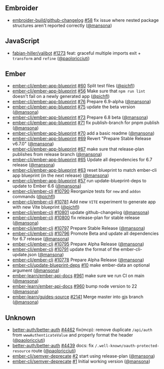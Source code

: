 ## Embroider

- [embroider-build/github-changelog] [#58](https://github.com/embroider-build/github-changelog/pull/58) fix issue where nested package structures aren't reported correctly ([@mansona])

## JavaScript

- [fabian-hiller/valibot] [#1273](https://github.com/fabian-hiller/valibot/pull/1273) feat: graceful multiple imports exit + `transform` and `refine` ([@paoloricciuti])

## Ember

- [ember-cli/ember-app-blueprint] [#60](https://github.com/ember-cli/ember-app-blueprint/pull/60) Split test files ([@pichfl])
- [ember-cli/ember-app-blueprint] [#56](https://github.com/ember-cli/ember-app-blueprint/pull/56) Make sure that `npm run lint` doesn't fail on a newly generated app ([@pichfl])
- [ember-cli/ember-app-blueprint] [#76](https://github.com/ember-cli/ember-app-blueprint/pull/76) Prepare 6.9-alpha ([@mansona])
- [ember-cli/ember-app-blueprint] [#75](https://github.com/ember-cli/ember-app-blueprint/pull/75) update the beta version ([@mansona])
- [ember-cli/ember-app-blueprint] [#73](https://github.com/ember-cli/ember-app-blueprint/pull/73) Prepare 6.8 beta ([@mansona])
- [ember-cli/ember-app-blueprint] [#71](https://github.com/ember-cli/ember-app-blueprint/pull/71) fix publish-branch for pnpm publish ([@mansona])
- [ember-cli/ember-app-blueprint] [#70](https://github.com/ember-cli/ember-app-blueprint/pull/70) add a basic readme ([@mansona])
- [ember-cli/ember-app-blueprint] [#69](https://github.com/ember-cli/ember-app-blueprint/pull/69) Revert "Prepare Stable Release v6.7.0" ([@mansona])
- [ember-cli/ember-app-blueprint] [#67](https://github.com/ember-cli/ember-app-blueprint/pull/67) make sure that release-plan publishes from release branch ([@mansona])
- [ember-cli/ember-app-blueprint] [#65](https://github.com/ember-cli/ember-app-blueprint/pull/65) Update all dependencies for 6.7 release ([@mansona])
- [ember-cli/ember-app-blueprint] [#63](https://github.com/ember-cli/ember-app-blueprint/pull/63) reset blueprint to match ember-cli app blueprint (in the next release) ([@mansona])
- [ember-cli/ember-app-blueprint] [#57](https://github.com/ember-cli/ember-app-blueprint/pull/57) run update-blueprint-deps to update to Ember 6.6 ([@mansona])
- [ember-cli/ember-cli] [#10790](https://github.com/ember-cli/ember-cli/pull/10790) Reorganize tests for `new` and `addon` commands ([@pichfl])
- [ember-cli/ember-cli] [#10781](https://github.com/ember-cli/ember-cli/pull/10781) Add new `VITE` experiment to generate app with new Vite blueprint ([@pichfl])
- [ember-cli/ember-cli] [#10801](https://github.com/ember-cli/ember-cli/pull/10801) update github-changelog ([@mansona])
- [ember-cli/ember-cli] [#10800](https://github.com/ember-cli/ember-cli/pull/10800) fix release-plan for stable release ([@mansona])
- [ember-cli/ember-cli] [#10797](https://github.com/ember-cli/ember-cli/pull/10797) Prepare Stable Release ([@mansona])
- [ember-cli/ember-cli] [#10796](https://github.com/ember-cli/ember-cli/pull/10796) Promote Beta and update all dependencies for 6.7 release ([@mansona])
- [ember-cli/ember-cli] [#10795](https://github.com/ember-cli/ember-cli/pull/10795) Prepare Alpha Release ([@mansona])
- [ember-cli/ember-cli] [#10791](https://github.com/ember-cli/ember-cli/pull/10791) update the format of the ember-cli-update.json ([@mansona])
- [ember-cli/ember-cli] [#10778](https://github.com/ember-cli/ember-cli/pull/10778) Prepare Alpha Release ([@mansona])
- [ember-cli/update-blueprint-deps] [#10](https://github.com/ember-cli/update-blueprint-deps/pull/10) make ember-data an optional argument ([@mansona])
- [ember-learn/ember-api-docs] [#961](https://github.com/ember-learn/ember-api-docs/pull/961) make sure we run CI on main ([@mansona])
- [ember-learn/ember-api-docs] [#960](https://github.com/ember-learn/ember-api-docs/pull/960) bump node version to 22 ([@mansona])
- [ember-learn/guides-source] [#2141](https://github.com/ember-learn/guides-source/pull/2141) Merge master into gjs branch ([@mansona])

## Unknown

- [better-auth/better-auth] [#4462](https://github.com/better-auth/better-auth/pull/4462) fix(mcp): remove duplicate `/api/auth` from `wwwAuthenticateValue` and properly format the header ([@paoloricciuti])
- [better-auth/better-auth] [#4439](https://github.com/better-auth/better-auth/pull/4439) docs: fix `/.well-known/oauth-protected-resource` route ([@paoloricciuti])
- [ember-cli/semver-deprecate] [#2](https://github.com/ember-cli/semver-deprecate/pull/2) start using release-plan ([@mansona])
- [ember-cli/semver-deprecate] [#1](https://github.com/ember-cli/semver-deprecate/pull/1) Initial working version ([@mansona])

[@mansona]: https://github.com/mansona
[@paoloricciuti]: https://github.com/paoloricciuti
[@pichfl]: https://github.com/pichfl
[better-auth/better-auth]: https://github.com/better-auth/better-auth
[ember-cli/ember-app-blueprint]: https://github.com/ember-cli/ember-app-blueprint
[ember-cli/ember-cli]: https://github.com/ember-cli/ember-cli
[ember-cli/semver-deprecate]: https://github.com/ember-cli/semver-deprecate
[ember-cli/update-blueprint-deps]: https://github.com/ember-cli/update-blueprint-deps
[ember-learn/ember-api-docs]: https://github.com/ember-learn/ember-api-docs
[ember-learn/guides-source]: https://github.com/ember-learn/guides-source
[embroider-build/github-changelog]: https://github.com/embroider-build/github-changelog
[fabian-hiller/valibot]: https://github.com/fabian-hiller/valibot
